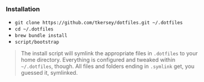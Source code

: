 ### Installation ###

- `git clone https://github.com/tkersey/dotfiles.git ~/.dotfiles`
- `cd ~/.dotfiles`
- `brew bundle install`
- `script/bootstrap`

> The install script will symlink the appropriate files in `.dotfiles` to your home directory. Everything is configured and tweaked within `~/.dotfiles`, though. All files and folders ending in `.symlink` get, you guessed it, symlinked.
